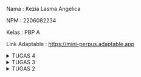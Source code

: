 Nama    : Kezia Lasma Angelica

NPM     : 2206082234

Kelas   : PBP A

Link Adaptable  : https://mini-perpus.adaptable.app

<details>
<summary>TUGAS 4</summary>

1.  Apa itu Django UserCreationForm, dan jelaskan apa kelebihan dan kekurangannya?  
    Django UserCreationForm adalah impor bawaan `django.contrib.auth.forms` yang menyedeiakan template pengisian form seperti nama, password, dan konfirmasi password sehingga adanya UserCreationForm dapat membantu developer untuk tidak perlu panjang-panjang membuat code untuk standar pengisian form dan bahkan pengisian password sudah memiliki section konfirmasi. Sayangnya, UserCreationForm belum menyediakan template untuk data pendaftaran lebih detail seperti tanggal lahir dan jenis kelamin/ Selain itu, verifikasi identitas dan oersetujuan persyaratan juga belum tersedia di bawaan ini. 

2.  Apa perbedaan antara autentikasi dan otorisasi dalam konteks Django, dan mengapa keduanya penting?  
    Authentication adalah proses memastikan identitas pengguna ketika masuk ke sebuah sistem dengan tujuan untuk mengenali atau memvalidasi user yang masuk. Tahapan awal dari authentication sendiri adalah dengan user menciptakan "lingkungan" nya sendiri pada sebuah sistem (register), kemudian ketika user akan masuk kembali ke sistem, ia akan melewati proses autentikasi seperti login dengan username dan password dan akan diautentikasi oleh sistem apakah username dan password yang dimasukkan sudah benar. Autentikasi diperlukan untuk menjaga keamanan data user agar tidak bisa diakses secara sembarang  
    Sementara itu, authorization adalah proses memastikan bahwa user memiliki izin untuk masuk kedalam sebuah sistem. Hal ini dilakukan untuk memastikan bahwa tidak sembarang orang dapat mengakses sistem tersebut. Tahapan dari authorization biasanya dapat dilakukan setelah proses authentication selesai, dimana ketika user sudah tervalidasi masuk ke sistem, sistem akan menentukan akses apa saja yang dibuka untuk user tersebut sesuai dengan kriteria ketika user membuat "lingkungan" nya pada sistem. Authorization adalah salah satu komponen penting untuk mengontrol akses yang berbeda-beda dari tiap user.  

3.  Apa itu cookies dalam konteks aplikasi web, dan bagaimana Django menggunakan cookies untuk mengelola data sesi pengguna?  
    Cookies adalah data kecil yang disimpan pada client side untuk menandakan aksi yang dilakukan oleh pengguna tergantung oleh jenis cookienya. Cookie biasanya digunakan untuk mengelola sesi pengguna dengan menggunakan Session ID yang di-generate secara random. Kemudian, Django akan menyimpan data dari sesi tersebut dan hanya akan menggunakan Session ID yang disimpan dalam cookie di sisi klien. Setelah data sesi tersimpan, server akan mengirimkan Session ID ini kembali ke client dalam bentuk cookie. Cookie ini kemudian akan dikirimkan kembali oleh client ke server setiap kali permintaan HTTP dibuat ke aplikasi. Session ID inilah yang akan digunakan untuk mengidentifikasi pengguna dan data-datanya. Setelah pengguna melakukan logout, maka data dari sesi tersebut yang berkaitan dengan Session ID yang logout akan terhapus.  

4.   Apakah penggunaan cookies aman secara default dalam pengembangan web, atau apakah ada risiko potensial yang harus diwaspadai?  
    Ya, ada yang harus diwaspadai. Cookie rentan terhadap pencurian informasi sensitif jika tidak dielakukan dengan benar karena dapat menjadi target serangan Cross-Site Scripting (XSS) yang dimana penyerang dapat memasukkan script berbahaya ke halaman web dan mencuri cookies atau juga menjadi peluang serangan Man-in-the-Middle (MitM) alias disadap melalui lalu lintas jaringan jika koneksi tidak dienkripsi dengan HTTPS. Maka dari itu, penting untuk mengonfigurasi cookies dengan benar, dengan mengatur atribut Secure dan HttpOnly untuk melindungi informasi sensitif.

5. Checklist Tugas  
    a. Mengimplementasikan fungsi registrasi, login, dan logout untuk memungkinkan pengguna untuk mengakses aplikasi sebelumnya dengan lancar: Membuat 3 fungsi pada `views.py` yaitu  
    - Register: fungsi untuk membuat akun user menggunakan metode "POST" dimana client mengirim data registrasi ke server dengan menambahkan impor bawaan Django yaitu `UserCreationForm()` untuk mempermudah pembuatan kode untuk form bagi developer. Setelah menginisiasi fungsi diatas, kita perlu membuat berkas HTML nya pada templates. berikut adalah cara menginisiasi fungsi:   
    ```python
    from django.shortcuts import redirect
    from django.contrib.auth.forms import UserCreationForm
    from django.contrib import messages  

    ...
    def register(request):
    form = UserCreationForm()

    if request.method == "POST":
        form = UserCreationForm(request.POST)
        if form.is_valid():
            form.save()
            messages.success(request, 'Your account has been successfully created!')
            return redirect('main:login')
    context = {'form':form}
    return render(request, 'register.html', context)
    ```
    - Login: fungsi yang mengirim request autentikasi username dan password user dalamm bentuk "POST" dan mengautentikasinya dengan impor bawaan `authenticate(request, username=username, password=password`.Setelah menginisiasi fungsi diatas, kita perlu membuat berkas HTML nya pada templates. berikut adalah cara menginisiasi fungsi:  
    ```python
    from django.contrib.auth import authenticate, login

    ...
    def login_user(request):
    if request.method == 'POST':
        username = request.POST.get('username')
        password = request.POST.get('password')
        user = authenticate(request, username=username, password=password)
        if user is not None:
            login(request, user)
            return redirect('main:show_main')
        else:
            messages.info(request, 'Sorry, incorrect username or password. Please try again.')
    context = {}
    return render(request, 'login.html', context)
    ```  
    - Logout: fungsi yang mengirim request logout ke server, kemudian akan mengarahkan sistem ke page login
    Fungsi-fungsi yang sudah dibuat ini akan ditambahkan pathnya ke `urlpatterns` pada `urls.py`. Kemudian kita juga perlu merestriksi halaman main dengan
    ```python
    from django.contrib.auth.decorators import login_required
    ```  
    kemudian menambahkan `@login_required` diatas fungsi show_main
    ```python
    ...
    @login_required(login_url='/login')
    def show_main(request):
    ...
    ``` 

    b. Membuat dua akun pengguna dengan masing-masing tiga dummy data menggunakan model yang telah dibuat pada aplikasi sebelumnya untuk setiap akun di lokal.  
    - Pertama, kita akan melakukan register 2 akun di lokal. Setelah itu, login pada kedua akun tersebut dan membuat `3 dummy data berbeda` berdasarkan models yang sudah dibuat, dimana pada models saya, saya memggunakan name, amount, description, dan price.  

    c. Menghubungkan model Item dengan User  
    Menghubungkan model Item dengan User dilakukan agar Item yang muncul tersinkron dengan user yang sedang login kedalam sistem. Tahapannya adalah:  
    - Pada models.py, kita akan mengimpor model `User` dan menghubungkan satu produk dengan satu user menggunakan `ForeignKey`  
    ```python
    ...
    from django.contrib.auth.models import User
    ...
    class Product(models.Model):
    user = models.ForeignKey(User, on_delete=models.CASCADE)
    ...  
    ```  
    - Kemudian, kita akan menambahkan parameter `commit=False` pada `form.save()` di fungsi `creat_product` pada `views.py/main` yang bertujuan agar objek yang baru dibuat tidak langsung disimpan ke database, tetapi akan dimodifikasi terlebih dulu untuk memasukkan field `user` dengan objek `User` dari return value `request.user` untuk menandakan bahwa objek yang dibuat adalah milik user yang sedang login.Berikut adalah contoh kodenya:
    ```python
    def create_product(request):
    form = ProductForm(request.POST or None)

    if form.is_valid() and request.method == "POST":
        product = form.save(commit=False)
        product.user = request.user
        product.save()
        return HttpResponseRedirect(reverse('main:show_main'))
    ...
    ```  
    - Setelah itu, context `name` pada fungsi `show_main` akan diubah menjadi `'name': request.user.username,` agar objek produk yang ditampilkan adalah objek yang terasosiasi dengan user yang login
    - Karena kita menambahkan model baru yaitu `User`, maka kita perlu melakukan `python manage.py makemigrations`. Sebelum melakukan migrate, akan muncul error yang perlu diatasi dengan memberikan reply `1` di terminal pada error tersebut untuk menetapkan default value. Baru setelah itu kita bisa melakukan migration dengan `python manage.py migrate`

    d. Menampilkan detail informasi pengguna yang sedang logged in seperti username dan menerapkan cookies seperti last login pada halaman utama aplikasi.  
    Untuk menampilkan informasi pengguna yang sedang logged in seperti username, maka kita perlu mengubah context `name` pada fungsi `show_main` di `views.py/main`  menjadi `'name': request.user.username,` agar objek produk yang ditampilkan adalah objek yang terasosiasi dengan user yang login. Untuk menerapkan cookies seperti last login pada main page, maka tahapan yang perlu dilakukan:  
    - Logout akun yang sedang login pada aplikasi Django, kemudian kita akan mengimpor beberapa fungsi  
    ```python
    import datetime
    from django.http import HttpResponseRedirect
    from django.urls import reverse
    ```
    - Lalu pada fungsi `login_user`, kita akan menambahkan fungsi `last_login` pada blok `if User is not None`  
    ```python
    if user is not None:
    login(request, user)
    response = HttpResponseRedirect(reverse("main:show_main")) # Untuk membuat response
    response.set_cookie('last_login', str(datetime.datetime.now())) # Membuat cookie last login dan ditambahkan ke response
    ```
    - Kemudian kita juga akan menambahkan variabel `'last_login': request.COOKIES['last_login'],` pada `context` di fungsi `show_main`
    - Lalu pada fungsi `logout_user`, kita akan menambahkan `response.delete_cookie('last_login')` agar cookie `last_login` dihapus saat pengguna melalukan logout

</details>


<details>
<summary>TUGAS 3</summary>

1. Apa perbedaan antara form POST dan form GET dalam Django?  
    Method GET dan Post merupakan method yang digunakan untuk mengirim request HTTP ke server. Perbedaanya yaitu terletak pada tampilan URL, dimana GET akan menampilkan request HTTP pada URL, sementara POST tidak menampilkan request HTTP sehingga lebih aman untuk data yang membutuhkan privasi.  
    Contoh:  
    GET     : google.com/search?q=difference+between+post+and+get  
    POST    : https://scele.cs.ui.ac.id/user/profile.php?id=5465 (tidak menampilkan username dan password)  

2. Apa perbedaan utama antara XML, JSON, dan HTML dalam konteks pengiriman data?  
    a. XML     : Menggunakan markup tags sebagai basis sintaksnya. Sifat datanya terstruktur dan memiliki validasi yang kuat sehingga biasanya digunakan untuk konfigurasi aplikasi.
    b. JSON    : Menggunakan format pasangan key dan value. JSON mempunyai struktur yang lebih sederhana dibandingkan XML, namun ukuran datanya jauh lebih efisien sehingga biasanya digunakan untuk pengembangan web yang membutuhkan pertukaran data antara server dan client.
    c. HTML     : HTML juga menggunakan markup tags sebagai basis sintaksnya, namun tujuannya adalah untuk merender tampilan sehingga biasanya digunakan untuk membuat tampilah halaman web  

3. Mengapa JSON sering digunakan dalam pertukaran data antara aplikasi web modern?  
    JSON sering digunakan dalam pertukaran data aplikasi web modern karena formatnya lebih sederhana dan ringkas (menjadi lebih mudah dibaca oleh mesin) sehingga komunikasi pertukaran data dapat berlangsung dengan cepat  

4. Jelaskan bagaimana cara kamu mengimplementasikan checklist di atas secara step-by-step (bukan hanya sekadar mengikuti tutorial).  
    A. Membuat input form untuk menambahkan objek model pada app sebelumnya  
        - Membuat berkas forms.py pada direktori main untuk menginisiasi fields data yang akan dibutuhkan untuk produk. Pada produk saya, saya menggunakan fields name, amount, description, price serta   
        - Menambahkan import HttpResponseRedirect, ProductForm, dan reverse pada views.py
        - Membuat fungsi createProduct dengan parameter request untuk menginisiasi formulir yang menambahkan data produk yang baru diisi pada file tersebut
        - Menambahkan variabel products = Product.objects.all() pada views.py agar seluruh objek Product tersimpan di database
        - Membuka file urls.py di direktori utama untuk melakukan import fungsi create_product serta me-routing path create_product ke urlpatterns
        - Membuat file create_product.html pada templates yang mengextend base.html. File ini akan menginisiasi tampilan untuk "Add Products"  
    B. Menambahkan 5 fungsi views untuk melihat objek yang sudah ditambahkan dalam format HTML, XML, JSON, XML by ID, dan JSON by ID.  
        - Untuk melihat dalam format HTML, buat fungsi baru pada views.py, yaitu create_item dengan request untuk merender request product
        - Kemudian membuat file create_item.html pada templates untuk membuat tampilan page "Add Items"
        - Untuk format HTML dan JSON, impor HttpResponse dan serializers pada views.py, yang dimana serializers berfungsi untuk translater objek ke model XML dan JSON  
        - Membuat fungsi show_xml dan show_JSON yang menerima parameter request dengan melakukan serialize response data ke XML atau JSON
        - Jika ingin melihat objek berdasarkan ID, maka tambahkan fungsi show_xml_by_id dan show_json_by_id dengan menambahkan parameter id kedalam fungsi  
        - Tambahkan fungsi-fungsi yang telah dibuat tadi sebagai import kedalam folder urls.py dan menambahkan path URL fungsi-fungsi tadi kedalam urlpatterns  
    C. Membuat routing URL untuk masing-masing views yang telah ditambahkan pada poin 2.  
    -  Mengimpor fungsi-fungsi yang telah dibuat kedalam urls.py dan menambahkan path url kedalam urlpatterns
    ```python
    from django.urls import path
    from main.views import show_main, create_item, show_xml, show_json, show_xml_by_id, show_json_by_id 

    app_name = 'main'

    urlpatterns = [
        path('', show_main, name='show_main'),
        path('create-item', create_item, name='create_item'),
        path('xml/', show_xml, name='show_xml'), 
        path('json/', show_json, name='show_json'),
        path('xml/<int:id>/', show_xml_by_id, name='show_xml_by_id'),
        path('json/<int:id>/', show_json_by_id, name='show_json_by_id'),  
    ]
    ```  
5. Screenshot Postman  
    A. HTML  
    ![alt text](html.png)
    B. XML  
    ![alt text](xml.png)
    C. JSON  
    ![alt text](json.png)
    D. XML by ID
    ![alt text](xml_2.png)
    E. JSON by ID
    ![alt text](json_1.png)

Referensi:
- https://aws.amazon.com/id/compare/the-difference-between-json-xml/

</details>

<details>
<summary>TUGAS 2</summary>
A.  Checklist

1. Membuat sebuah proyek Django baru:   
    a. Membuat direktori lokal yang kemudian akan menjadi direktori utama  
    b. Menyalakan virtual environment setiap akan membuat proyek baru agar dependencies untuk tiap proyek terisolasi  
    c. Menyiapkan dependencies dalam berkas requirements.txt dan menginstallnya  
    d. Membuat proyek baru dengan command `django-admin startproject`

2. Membuat aplikasi dengan nama main pada proyek tersebut: Menjalankan command `python manage.py startapp main` pada direktori utama dan mendaftarkannya pad settings.py

3. Melakukan routing pada proyek agar dapat menjalankan aplikasi main: Membuat berkas urls.py pada direktori main dan mengisi file tersebut dengan:  
    a. Mengimpor path dari django.urls untuk mendefinisikan pola URL.  
    b. Menggunakan fungsi `show_main` dari modul main.views sebagai tampilan yang akan ditampilkan ketika URL terkait diakses.  
    c. Memberikan app_name untuk memberikan nama unik pada pola URL dalam aplikasi.

4.  Membuat model pada aplikasi main dengan nama Item dan memiliki atribut wajib: Mengisi berkas models.py dengan   
    a. models.Model yaitu kelas dasar yang digunakan untuk mendefinisikan model dalam Django.  
    b. Product yaitu nama model yang ingin didefinisikan.  
    c. Menambahkan atribut seperti nama, harga, dan deskripsi dan mengelompokkan tiap atribut kedalam tipe data yang sesuai seperti CharField, DateField, IntegerField, dan TextField.

5.  Membuat sebuah fungsi pada views.py untuk dikembalikan ke dalam sebuah template HTML yang menampilkan nama aplikasi serta nama dan kelas kamu:  
    a. Mengisi berkas views.py dengan `from django.shortcuts import render`  
    b. Menambahkan fungsi `def show_main(request)` yang mengatur permintaan HTTP dan mengembalikan tampilan yang sesuai.  
    c. Menambahkan "context" yang berisi data yang akan dikirimkan ke tampilan (berupa data nama dan kelas)  
    d. Menambahkan "render" tampilan yang berisi  
        - `request` yang berisi objek permintaan HTTP yang dikirim oleh pengguna.  
        - `main.html` yang berisi berkas template yang akan digunakan untuk me-render tampilan.  
        - `context` yang merupakan dictionary berisi data yang akan diteruskan ke tampilan untuk digunakan dalam penampilan dinamis.

6.  Membuat sebuah routing pada urls.py aplikasi main untuk memetakan fungsi yang telah dibuat pada views.py: Menambahkan isi urls.py pada direktori proyek dengan mengimpor fungsi include dari django.urls dan rute URL dari aplikasi lain untuk diarahkan ke tampilan main melalui variabel urlpatterns

7.  Melakukan deployment ke Adaptable terhadap aplikasi yang sudah dibuat sehingga nantinya dapat diakses oleh teman-temanmu melalui Internet:  
    a. Membuat akun Adaptable dan menyambungkannya dengan akun GitHub  
    b. Membuat "New App" dan menyambungkannya dengan repositori GitHub yang sudah ada dengan memilih "All Repositories" pada proses instalasi  
    c. Memilih repositori yang akan di-deploy ke Adaptable  
    d. Memilih Python App Template sebagai template deployment dan memilih PostgreSQL sebagai tipe basis data yang akan digunakan.  
    e. Menyesuaikan versi Python dengan spesifikasi aplikasi dengan mengecek terlebih dulu versi python melalui penyalaan virtual environment dan menjalankan python --version.  
    f. Menambahkan `python manage.py migrate && gunicorn mini_perpus.wsgi` pada bagian "Start Command"  
    g. Memasukkan nama aplikasi yang akan menjadi domain untuk situs web aplikasi dan mencentang HTTP Listener on PORT  
    h. Klik "Deploy App", kemudian proses deployment akan dimulai


B.  Buatlah bagan yang berisi request client ke web aplikasi berbasis Django beserta responnya dan jelaskan pada bagan tersebut kaitan antara urls.py, views.py, models.py, dan berkas html. 

![alt text](bagan.jpg)  
    Pertama, client akan membuat request ke URL aplikasi Django melalui internet. Kemudian, urls.py akan memetakan request tersebut melalui route yang menghubungkan URL yang diminta dengan fungsi atau kelas tampilan yang akan menanganinya. Lalu, views.py akan menerima permintaan dan memprosesnya sesuai dengan logika aplikasi. Misal dalam halaman profil, views akan memeriksa data pengguna yang diminta dan mempersiapkan data tersebut untuk ditampilkan. Selanjutnya views.py akan berinteraksi dengan models.py untuk mengakses atau memperbarui data di database. Setelah memproses data, views akan menggunakan template HTML yang berisi struktur dan elemen-elemen HTML untuk menyusun halaman web dengan mengisi data yang diperlukan. Setelah halaman web selesai dibuat, aplikasi akan mengirimkannya sebagai respons (response) kembali kepada client yang mengakses URL tersebut melalui internet dengan tampilan yang sesuai dengan request.  

C. Jelaskan mengapa kita menggunakan virtual environment? Apakah kita tetap dapat membuat aplikasi web berbasis Django tanpa menggunakan virtual environment?  
    Virtual environment dibutuhkan untuk mengisolasi dependencies dari suatu proyek, yang dimana dependencies tersebut tercatat pada requirements.txt. Hal ini akan memudahkan developer dalam mengelola berbagai proyek karena tiap proyek akan memiliki environment dan dependenciesnya masing-masing yang sudah terpisah. Sebenarnya, aplikasi web berbasis Django tetap dapat dibuat tanpa menggunakan virtual environment jika hanya dilakukan pada server local. Namun, hal ini akan sulit dilakukan jika kita akan melakukan deploy project menggunakan online hoster karena online hoster perlu menyesuaikan dependencies yang diperlukan proyek dengan mesin hosting.

D. Jelaskan apakah itu MVC, MVT, MVVM dan perbedaan dari ketiganya  
    a. MVC (Model-View-Controller):  
        - Model: Komponen yang mengatur dan mengelola logika aplikasi, data, validasi, dan interaksi.
        - View (Tampilan): Komponen yang mengontrol bagaimana data yang dikelola oleh model akan ditampilkan dengan menyiapkan komponenen-komponen yang akan terlibat seperti text boxes, dropdowns, dan lainnya.
        - Controller (Kontroler): Sebagai penengah dari Model dan View yang bertugas untuk memproses logika dan permintaan yang masuk dan berinteraksi dengan View untuk me-render output.
    b. MVT (Model-View-Template):  
        - Model: Sama seperti dalam Model dalam MVC yang bertugas mengelola data dan aplikasi.
        View (Tampilan): Berperan sebagai pengatur tampilan dengan mengambil data dari model untuk ditampilkan kepada pengguna
        - Template: Mengatur tampilan atau antarmuka pengguna dengan memisahkan kode HTML dari logika aplikasi untuk merancang tampilan yang diisi dengan data dari Model melalui View.
    c. MVVM (Model-View-ViewModel):
    - Model (Model): Sama seperti Model dalam MVC dan MVT yang bertugas mengelola data dan logika aplikasi.
    - View (Tampilan): Bertanggung jawab untuk menyiapkan elemen yang akan ditampilkan dan menerima input dari user.
    - ViewModel (Model Tampilan): Menjadi jembatan antara Model dan View yang mengontrol interaksi dari View  
    d. Perbedaan:  
    Pada MVC, terdapat controller yang mengendalikan Model dan View yang ditulis dengan kode spesifik untuk mengontrol. Sementara pada MVT, terdapat View yang menerima request dan mengembalikan respon dari HTTP dan Controller pada MVT sudah diatur oleh frameworknya sendiri.
    MVT adalah sebuah adaptasi dari MVC yang lebih khusus untuk kerangka kerja Django. Pada MVVM, logika yang digunakan yaitu data-binding, yang memudahkan dalam membuat perubahan pada aplikasi dibanding dengan MVC yang kodenya berlapis-lapis.

</details>